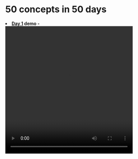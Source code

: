 # 50 concepts in 50 days
<b><li><a href="https://github.com/dev-kumaresan/HTML-CSS-JS/tree/main/Day1"> Day 1</a> demo -</b><br>
<video width="400" height="400" controls>
  <source src="https://user-images.githubusercontent.com/100152824/162899698-8d15c056-4cc9-4a4a-a4cc-b678fd7e8828.mp4" type="video/mp4">
</video>
